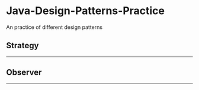 # Java-Design-Patterns-Practice

An practice of different design patterns

## Strategy

---

## Observer

---
